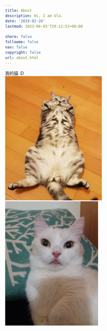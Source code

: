 ```yaml
---
title: About
description: Hi, I am Ula.
date: '2019-02-28'
lastmod: 2023-06-03'T20:12:52+08:00

share: false
followme: false
nav: false
copyright: false
url: about.html
---
```


我的貓 :D
<br>
<img src="mycat1.jpg" alt="mycat1" height="400" style="display: inline-block;">
<img src="mycat2.jpg" alt="mycat2" height="400" style="display: inline-block;">